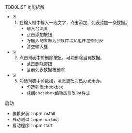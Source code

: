 TODOLIST 功能拆解

- [x] 1. 在输入框中输入一段文字，点击添加，列表添加一条数据。
     - 输入合法值
     - 点击添加按钮
     - 将输入的值做为参数传给父组件渲染列表
     - 清空输入框

- [x] 2. 点击列表中的删除按钮，可以删除当前数据。
     - 点击删除按钮
     - 当前列表数据被删除

- [x] 3. 勾选列表中的数据，状态更改为已办或未办。
     - 勾选列表checkbox
     - 根据checkbox值动态修改list样式





启动

- 依赖安装：npm install
- 启动测试：npm run test
- 启动程序：npm start